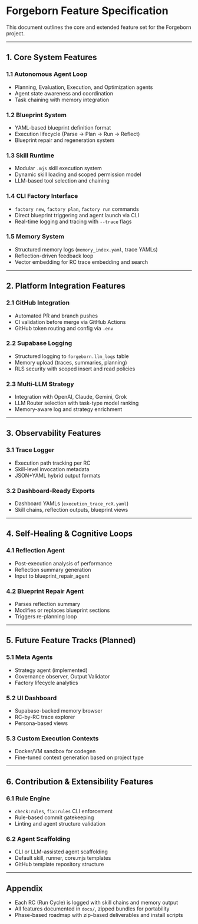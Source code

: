 
# Forgeborn Feature Specification

This document outlines the core and extended feature set for the Forgeborn project.

---

## 1. Core System Features

### 1.1 Autonomous Agent Loop
- Planning, Evaluation, Execution, and Optimization agents
- Agent state awareness and coordination
- Task chaining with memory integration

### 1.2 Blueprint System
- YAML-based blueprint definition format
- Execution lifecycle (Parse → Plan → Run → Reflect)
- Blueprint repair and regeneration system

### 1.3 Skill Runtime
- Modular `.mjs` skill execution system
- Dynamic skill loading and scoped permission model
- LLM-based tool selection and chaining

### 1.4 CLI Factory Interface
- `factory new`, `factory plan`, `factory run` commands
- Direct blueprint triggering and agent launch via CLI
- Real-time logging and tracing with `--trace` flags

### 1.5 Memory System
- Structured memory logs (`memory_index.yaml`, trace YAMLs)
- Reflection-driven feedback loop
- Vector embedding for RC trace embedding and search

---

## 2. Platform Integration Features

### 2.1 GitHub Integration
- Automated PR and branch pushes
- CI validation before merge via GitHub Actions
- GitHub token routing and config via `.env`

### 2.2 Supabase Logging
- Structured logging to `forgeborn.llm_logs` table
- Memory upload (traces, summaries, planning)
- RLS security with scoped insert and read policies

### 2.3 Multi-LLM Strategy
- Integration with OpenAI, Claude, Gemini, Grok
- LLM Router selection with task-type model ranking
- Memory-aware log and strategy enrichment

---

## 3. Observability Features

### 3.1 Trace Logger
- Execution path tracking per RC
- Skill-level invocation metadata
- JSON+YAML hybrid output formats

### 3.2 Dashboard-Ready Exports
- Dashboard YAMLs (`execution_trace_rcX.yaml`)
- Skill chains, reflection outputs, blueprint views

---

## 4. Self-Healing & Cognitive Loops

### 4.1 Reflection Agent
- Post-execution analysis of performance
- Reflection summary generation
- Input to blueprint_repair_agent

### 4.2 Blueprint Repair Agent
- Parses reflection summary
- Modifies or replaces blueprint sections
- Triggers re-planning loop

---

## 5. Future Feature Tracks (Planned)

### 5.1 Meta Agents
- Strategy agent (implemented)
- Governance observer, Output Validator
- Factory lifecycle analytics

### 5.2 UI Dashboard
- Supabase-backed memory browser
- RC-by-RC trace explorer
- Persona-based views

### 5.3 Custom Execution Contexts
- Docker/VM sandbox for codegen
- Fine-tuned context generation based on project type

---

## 6. Contribution & Extensibility Features

### 6.1 Rule Engine
- `check:rules`, `fix:rules` CLI enforcement
- Rule-based commit gatekeeping
- Linting and agent structure validation

### 6.2 Agent Scaffolding
- CLI or LLM-assisted agent scaffolding
- Default skill, runner, core.mjs templates
- GitHub template repository structure

---

## Appendix

- Each RC (Run Cycle) is logged with skill chains and memory output
- All features documented in `docs/`, zipped bundles for portability
- Phase-based roadmap with zip-based deliverables and install scripts

